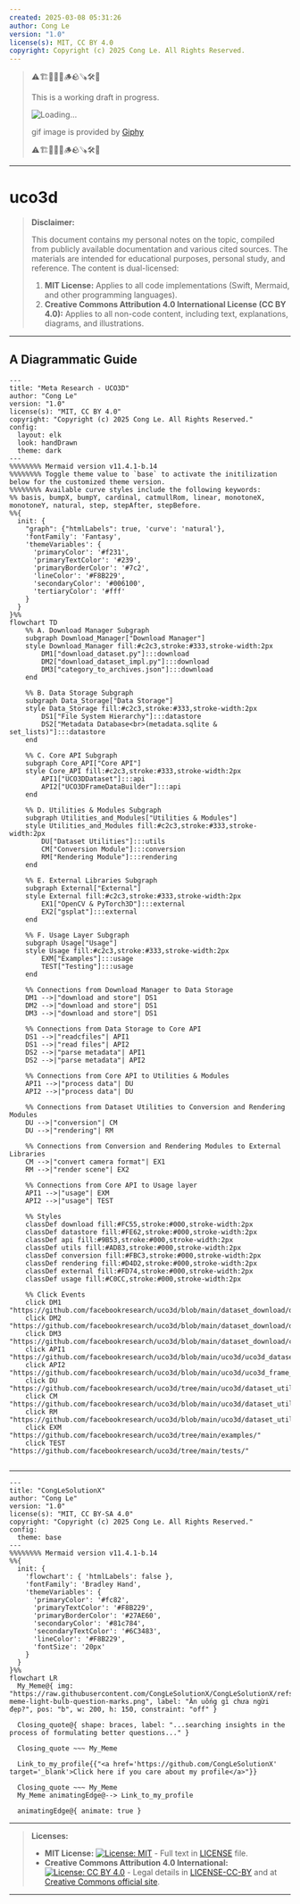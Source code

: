 ```yaml
---
created: 2025-03-08 05:31:26
author: Cong Le
version: "1.0"
license(s): MIT, CC BY 4.0
copyright: Copyright (c) 2025 Cong Le. All Rights Reserved.
---
```


> ⚠️🏗️🚧🦺🧱🪵🪨🪚🛠️👷
> 
> This is a working draft in progress.
> 
> ![Loading...](https://media4.giphy.com/media/v1.Y2lkPTc5MGI3NjExMzBzcmxsdTRyeDUzdmd2eWVlZWZtbWx0NWlvYzNkMmJyNDlkMjdodCZlcD12MV9pbnRlcm5hbF9naWZfYnlfaWQmY3Q9Zw/l3q2tZFK2ekR8cE7K/giphy.gif)
> 
> gif image is provided by [Giphy](https://giphy.com)
> 
> ⚠️🏗️🚧🦺🧱🪵🪨🪚🛠️👷

----


# uco3d
> **Disclaimer:**
>
> This document contains my personal notes on the topic,
> compiled from publicly available documentation and various cited sources.
> The materials are intended for educational purposes, personal study, and reference.
> The content is dual-licensed:
> 1. **MIT License:** Applies to all code implementations (Swift, Mermaid, and other programming languages).
> 2. **Creative Commons Attribution 4.0 International License (CC BY 4.0):** Applies to all non-code content, including text, explanations, diagrams, and illustrations.
---


## A Diagrammatic Guide 


```mermaid
---
title: "Meta Research - UCO3D"
author: "Cong Le"
version: "1.0"
license(s): "MIT, CC BY 4.0"
copyright: "Copyright (c) 2025 Cong Le. All Rights Reserved."
config:
  layout: elk
  look: handDrawn
  theme: dark
---
%%%%%%%% Mermaid version v11.4.1-b.14
%%%%%%%% Toggle theme value to `base` to activate the initilization below for the customized theme version.
%%%%%%%% Available curve styles include the following keywords:
%% basis, bumpX, bumpY, cardinal, catmullRom, linear, monotoneX, monotoneY, natural, step, stepAfter, stepBefore.
%%{
  init: {
    "graph": {"htmlLabels": true, 'curve': 'natural'},
    'fontFamily': 'Fantasy',
    'themeVariables': {
      'primaryColor': '#f231',
      'primaryTextColor': '#239',
      'primaryBorderColor': '#7c2',
      'lineColor': '#F8B229',
      'secondaryColor': '#006100',
      'tertiaryColor': '#fff'
    }
  }
}%%
flowchart TD
    %% A. Download Manager Subgraph
    subgraph Download_Manager["Download Manager"]
    style Download_Manager fill:#c2c3,stroke:#333,stroke-width:2px
        DM1["download_dataset.py"]:::download
        DM2["download_dataset_impl.py"]:::download
        DM3["category_to_archives.json"]:::download
    end

    %% B. Data Storage Subgraph
    subgraph Data_Storage["Data Storage"]
    style Data_Storage fill:#c2c3,stroke:#333,stroke-width:2px
        DS1["File System Hierarchy"]:::datastore
        DS2["Metadata Database<br>(metadata.sqlite & set_lists)"]:::datastore
    end

    %% C. Core API Subgraph
    subgraph Core_API["Core API"]
    style Core_API fill:#c2c3,stroke:#333,stroke-width:2px
        API1["UCO3DDataset"]:::api
        API2["UCO3DFrameDataBuilder"]:::api
    end

    %% D. Utilities & Modules Subgraph
    subgraph Utilities_and_Modules["Utilities & Modules"]
    style Utilities_and_Modules fill:#c2c3,stroke:#333,stroke-width:2px
        DU["Dataset Utilities"]:::utils
        CM["Conversion Module"]:::conversion
        RM["Rendering Module"]:::rendering
    end

    %% E. External Libraries Subgraph
    subgraph External["External"]
    style External fill:#c2c3,stroke:#333,stroke-width:2px
        EX1["OpenCV & PyTorch3D"]:::external
        EX2["gsplat"]:::external
    end

    %% F. Usage Layer Subgraph
    subgraph Usage["Usage"]
    style Usage fill:#c2c3,stroke:#333,stroke-width:2px
        EXM["Examples"]:::usage
        TEST["Testing"]:::usage
    end

    %% Connections from Download Manager to Data Storage
    DM1 -->|"download and store"| DS1
    DM2 -->|"download and store"| DS1
    DM3 -->|"download and store"| DS1

    %% Connections from Data Storage to Core API
    DS1 -->|"readcfiles"| API1
    DS1 -->|"read files"| API2
    DS2 -->|"parse metadata"| API1
    DS2 -->|"parse metadata"| API2

    %% Connections from Core API to Utilities & Modules
    API1 -->|"process data"| DU
    API2 -->|"process data"| DU

    %% Connections from Dataset Utilities to Conversion and Rendering Modules
    DU -->|"conversion"| CM
    DU -->|"rendering"| RM

    %% Connections from Conversion and Rendering Modules to External Libraries
    CM -->|"convert camera format"| EX1
    RM -->|"render scene"| EX2

    %% Connections from Core API to Usage layer
    API1 -->|"usage"| EXM
    API2 -->|"usage"| TEST

    %% Styles
    classDef download fill:#FC55,stroke:#000,stroke-width:2px
    classDef datastore fill:#FE62,stroke:#000,stroke-width:2px
    classDef api fill:#9B53,stroke:#000,stroke-width:2px
    classDef utils fill:#AD83,stroke:#000,stroke-width:2px
    classDef conversion fill:#FBC3,stroke:#000,stroke-width:2px
    classDef rendering fill:#D4D2,stroke:#000,stroke-width:2px
    classDef external fill:#FD74,stroke:#000,stroke-width:2px
    classDef usage fill:#C0CC,stroke:#000,stroke-width:2px

    %% Click Events
    click DM1 "https://github.com/facebookresearch/uco3d/blob/main/dataset_download/download_dataset.py"
    click DM2 "https://github.com/facebookresearch/uco3d/blob/main/dataset_download/download_dataset_impl.py"
    click DM3 "https://github.com/facebookresearch/uco3d/blob/main/dataset_download/category_to_archives.json"
    click API1 "https://github.com/facebookresearch/uco3d/blob/main/uco3d/uco3d_dataset.py"
    click API2 "https://github.com/facebookresearch/uco3d/blob/main/uco3d/uco3d_frame_data_builder.py"
    click DU "https://github.com/facebookresearch/uco3d/tree/main/uco3d/dataset_utils/"
    click CM "https://github.com/facebookresearch/uco3d/blob/main/uco3d/dataset_utils/gauss3d_convert.py"
    click RM "https://github.com/facebookresearch/uco3d/blob/main/uco3d/dataset_utils/gauss3d_rendering.py"
    click EXM "https://github.com/facebookresearch/uco3d/tree/main/examples/"
    click TEST "https://github.com/facebookresearch/uco3d/tree/main/tests/"
    
```


---

<!-- 
```mermaid
%% Current Mermaid version
info
```  -->


```mermaid
---
title: "CongLeSolutionX"
author: "Cong Le"
version: "1.0"
license(s): "MIT, CC BY-SA 4.0"
copyright: "Copyright (c) 2025 Cong Le. All Rights Reserved."
config:
  theme: base
---
%%%%%%%% Mermaid version v11.4.1-b.14
%%{
  init: {
    'flowchart': { 'htmlLabels': false },
    'fontFamily': 'Bradley Hand',
    'themeVariables': {
      'primaryColor': '#fc82',
      'primaryTextColor': '#F8B229',
      'primaryBorderColor': '#27AE60',
      'secondaryColor': '#81c784',
      'secondaryTextColor': '#6C3483',
      'lineColor': '#F8B229',
      'fontSize': '20px'
    }
  }
}%%
flowchart LR
  My_Meme@{ img: "https://raw.githubusercontent.com/CongLeSolutionX/CongLeSolutionX/refs/heads/main/assets/images/My-meme-light-bulb-question-marks.png", label: "Ăn uống gì chưa ngừi đẹp?", pos: "b", w: 200, h: 150, constraint: "off" }

  Closing_quote@{ shape: braces, label: "...searching insights in the process of formulating better questions..." }

  Closing_quote ~~~ My_Meme
    
  Link_to_my_profile{{"<a href='https://github.com/CongLeSolutionX' target='_blank'>Click here if you care about my profile</a>"}}

  Closing_quote ~~~ My_Meme
  My_Meme animatingEdge@--> Link_to_my_profile
  
  animatingEdge@{ animate: true }

```

---
> **Licenses:**
>
> - **MIT License:**  [![License: MIT](https://img.shields.io/badge/License-MIT-yellow.svg)](LICENSE) - Full text in [LICENSE](LICENSE) file.
> - **Creative Commons Attribution 4.0 International:** [![License: CC BY 4.0](https://licensebuttons.net/l/by/4.0/88x31.png)](LICENSE-CC-BY) - Legal details in [LICENSE-CC-BY](LICENSE-CC-BY) and at [Creative Commons official site](http://creativecommons.org/licenses/by/4.0/).
> 
---
